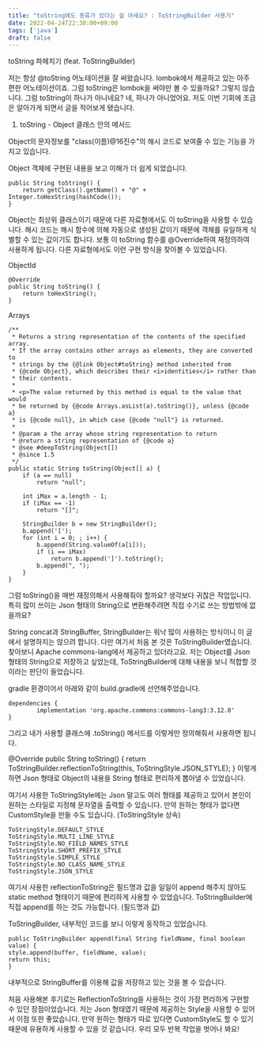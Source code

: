 ```yaml
---
title: "toString에도 종류가 있다는 걸 아세요? : ToStringBuilder 사용기"
date: 2022-04-24T22:38:00+09:00
tags: ['java']
draft: false
---
```

toString 파헤치기 (feat. ToStringBuilder)
<!--more--> 

저는 항상 @toString 어노테이션을 잘 써왔습니다. 
lombok에서 제공하고 있는 아주 편한 어노테이션이죠. 
그럼 toString은 lombok을 써야만 볼 수 있을까요? 그렇지 않습니다. 
그럼 toString이 하나가 아니네요? 네, 하나가 아니었어요. 
저도 이번 기회에 조금은 알아가게 되면서 글을 적어보게 됐습니다.



1. toString - Object 클래스 안의 메서드

Object의 문자정보를 "class(이름)@16진수"의 해시 코드로 보여줄 수 있는 기능을 가지고 있습니다.

Object 객체에 구현된 내용을 보고 이해가 더 쉽게 되었습니다.

    public String toString() {
        return getClass().getName() + "@" + Integer.toHexString(hashCode());
    }

Object는 최상위 클래스이기 때문에 다른 자료형에서도 이 toString을 사용할 수 있습니다. 
해시 코드는 해시 함수에 의해 자동으로 생성된 값이기 때문에 객체를 유일하게 식별할 수 있는 값이기도 합니다. 
보통 이 toString 함수를 @Override하여 재정의하여 사용하게 됩니다. 
다른 자료형에서도 이런 구현 방식을 찾아볼 수 있었습니다.

ObjectId

    @Override
    public String toString() {
        return toHexString();
    }


Arrays

    /**
     * Returns a string representation of the contents of the specified array.
     * If the array contains other arrays as elements, they are converted to
     * strings by the {@link Object#toString} method inherited from
     * {@code Object}, which describes their <i>identities</i> rather than
     * their contents.
     *
     * <p>The value returned by this method is equal to the value that would
     * be returned by {@code Arrays.asList(a).toString()}, unless {@code a}
     * is {@code null}, in which case {@code "null"} is returned.
     *
     * @param a the array whose string representation to return
     * @return a string representation of {@code a}
     * @see #deepToString(Object[])
     * @since 1.5
     */
    public static String toString(Object[] a) {
        if (a == null)
            return "null";

        int iMax = a.length - 1;
        if (iMax == -1)
            return "[]";

        StringBuilder b = new StringBuilder();
        b.append('[');
        for (int i = 0; ; i++) {
            b.append(String.valueOf(a[i]));
            if (i == iMax)
                return b.append(']').toString();
            b.append(", ");
        }
    }


그럼 toString()을 매번 재정의해서 사용해줘야 할까요? 생각보다 귀찮은 작업입니다.
특히 많이 쓰이는 Json 형태의 String으로 변환해주려면 직접 수기로 쓰는 방법밖에 없을까요?


String concat과 StringBuffer, StringBuilder는 워낙 많이 사용하는 방식이니 이 글에서 설명하지는 않으려 합니다. 
다만 여기서 처음 본 것은 ToStringBuilder였습니다. 
찾아보니 Apache commons-lang에서 제공하고 있더라고요. 
저는 Object를 Json 형태의 String으로 저장하고 싶었는데, ToStringBuilder에 대해 내용을 보니 적합할 것이라는 판단이 들었습니다.



gradle 환경이어서 아래와 같이 build.gradle에 선언해주었습니다.

    dependencies {
            implementation 'org.apache.commons:commons-lang3:3.12.0'
    }


그리고 내가 사용할 클래스에 .toString() 메서드를 이렇게만 정의해줘서 사용하면 됩니다.

@Override
public String toString() {
return ToStringBuilder.reflectionToString(this, ToStringStyle.JSON_STYLE);
}
이렇게 하면 Json 형태로 Object의 내용을 String 형태로 편리하게 뽑아낼 수 있었습니다.

여기서 사용한 ToStringStyle에는 Json 말고도 여러 형태를 제공하고 있어서 본인이 원하는 스타일로 지정해 문자열을 출력할 수 있습니다. 
만약 원하는 형태가 없다면 CustomStyle을 만들 수도 있습니다. (ToStringStyle 상속)

```
ToStringStyle.DEFAULT_STYLE
ToStringStyle.MULTI_LINE_STYLE
ToStringStyle.NO_FIELD_NAMES_STYLE
ToStringStyle.SHORT_PREFIX_STYLE
ToStringStyle.SIMPLE_STYLE
ToStringStyle.NO_CLASS_NAME_STYLE
ToStringStyle.JSON_STYLE
```
여기서 사용한 reflectionToString은 필드명과 값을 일일이 append 해주지 않아도 static method 형태이기 때문에 편리하게 사용할 수 있었습니다. 
ToStringBuilder에 직접 append를 하는 것도 가능합니다. (필드명과 값)

ToStringBuilder, 내부적인 코드를 보니 이렇게 동작하고 있었습니다.

```
public ToStringBuilder append(final String fieldName, final boolean value) {
style.append(buffer, fieldName, value);
return this;
}
```

내부적으로 StringBuffer를 이용해 값을 저장하고 있는 것을 볼 수 있습니다.

처음 사용해본 후기로는 ReflectionToString을 사용하는 것이 가장 편리하게 구현할 수 있던 장점이었습니다. 
저는 Json 형태였기 때문에 제공하는 Style을 사용할 수 있어서 이점 또한 좋았습니다. 
만약 원하는 형태가 따로 있다면 CustomStyle도 할 수 있기 때문에 유용하게 사용할 수 있을 것 같습니다. 
우리 모두 반복 작업을 벗어나 봐요!